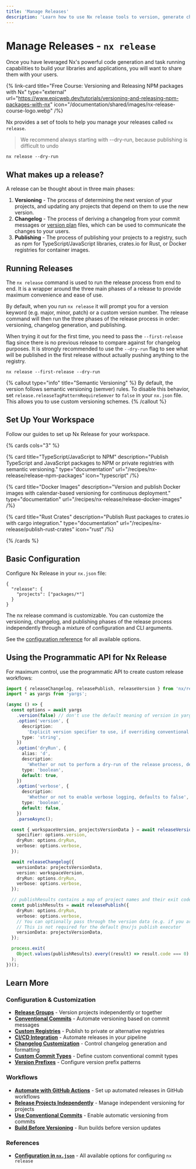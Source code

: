 ```yaml
---
title: 'Manage Releases'
description: 'Learn how to use Nx release tools to version, generate changelogs, and publish your projects with confidence using conventional commits.'
---
```


# Manage Releases - `nx release`

Once you have leveraged Nx's powerful code generation and task running capabilities to build your libraries and applications, you will want to share them with your users.

{% link-card title="Free Course: Versioning and Releasing NPM packages with Nx" type="external" url="https://www.epicweb.dev/tutorials/versioning-and-releasing-npm-packages-with-nx" icon="/documentation/shared/images/nx-release-course-logo.webp" /%}

Nx provides a set of tools to help you manage your releases called `nx release`.

> We recommend always starting with --dry-run, because publishing is difficult to undo

```shell
nx release --dry-run
```

## What makes up a release?

A release can be thought about in three main phases:

1. **Versioning** - The process of determining the next version of your projects, and updating any projects that depend on them to use the new version.
2. **Changelog** - The process of deriving a changelog from your commit messages or [version plan](/recipes/nx-release/file-based-versioning-version-plans) files, which can be used to communicate the changes to your users.
3. **Publishing** - The process of publishing your projects to a registry, such as npm for TypeScript/JavaScript libraries, crates.io for Rust, or Docker registries for container images.

## Running Releases

The `nx release` command is used to run the release process from end to end. It is a wrapper around the three main phases of a release to provide maximum convenience and ease of use.

By default, when you run `nx release` it will prompt you for a version keyword (e.g. major, minor, patch) or a custom version number. The release command will then run the three phases of the release process in order: versioning, changelog generation, and publishing.

When trying it out for the first time, you need to pass the `--first-release` flag since there is no previous release to compare against for changelog purposes. It is strongly recommended to use the `--dry-run` flag to see what will be published in the first release without actually pushing anything to the registry.

```shell
nx release --first-release --dry-run
```

{% callout type="info" title="Semantic Versioning" %}
By default, the version follows semantic versioning (semver) rules. To disable this behavior, set `release.releaseTagPatternRequireSemver` to `false` in your `nx.json` file. This allows you to use custom versioning schemes.
{% /callout %}

## Set Up Your Workspace

Follow our guides to set up Nx Release for your workspace.

{% cards cols="3" %}

{% card title="TypeScript/JavaScript to NPM" description="Publish TypeScript and JavaScript packages to NPM or private registries with semantic versioning." type="documentation" url="/recipes/nx-release/release-npm-packages" icon="typescript" /%}

{% card title="Docker Images" description="Version and publish Docker images with calendar-based versioning for continuous deployment." type="documentation" url="/recipes/nx-release/release-docker-images" /%}

{% card title="Rust Crates" description="Publish Rust packages to crates.io with cargo integration." type="documentation" url="/recipes/nx-release/publish-rust-crates" icon="rust" /%}

{% /cards %}

## Basic Configuration

Configure Nx Release in your `nx.json` file:

```jsonc {% fileName="nx.json" %}
{
  "release": {
    "projects": ["packages/*"]
  }
}
```

The nx release command is customizable. You can customize the versioning, changelog, and publishing phases of the release process independently through a mixture of configuration and CLI arguments.

See the [configuration reference](/reference/nx-json#release) for all available options.

## Using the Programmatic API for Nx Release

For maximum control, use the programmatic API to create custom release workflows:

```ts {% fileName="tools/scripts/release.ts" %}
import { releaseChangelog, releasePublish, releaseVersion } from 'nx/release';
import * as yargs from 'yargs';

(async () => {
  const options = await yargs
    .version(false) // don't use the default meaning of version in yargs
    .option('version', {
      description:
        'Explicit version specifier to use, if overriding conventional commits',
      type: 'string',
    })
    .option('dryRun', {
      alias: 'd',
      description:
        'Whether or not to perform a dry-run of the release process, defaults to true',
      type: 'boolean',
      default: true,
    })
    .option('verbose', {
      description:
        'Whether or not to enable verbose logging, defaults to false',
      type: 'boolean',
      default: false,
    })
    .parseAsync();

  const { workspaceVersion, projectsVersionData } = await releaseVersion({
    specifier: options.version,
    dryRun: options.dryRun,
    verbose: options.verbose,
  });

  await releaseChangelog({
    versionData: projectsVersionData,
    version: workspaceVersion,
    dryRun: options.dryRun,
    verbose: options.verbose,
  });

  // publishResults contains a map of project names and their exit codes
  const publishResults = await releasePublish({
    dryRun: options.dryRun,
    verbose: options.verbose,
    // You can optionally pass through the version data (e.g. if you are using a custom publish executor that needs to be aware of versions)
    // This is not required for the default @nx/js publish executor
    versionData: projectsVersionData,
  });

  process.exit(
    Object.values(publishResults).every((result) => result.code === 0) ? 0 : 1
  );
})();
```

## Learn More

### Configuration & Customization

- **[Release Groups](/recipes/nx-release/release-projects-independently)** - Version projects independently or together
- **[Conventional Commits](/recipes/nx-release/automatically-version-with-conventional-commits)** - Automate versioning based on commit messages
- **[Custom Registries](/recipes/nx-release/configure-custom-registries)** - Publish to private or alternative registries
- **[CI/CD Integration](/recipes/nx-release/publish-in-ci-cd)** - Automate releases in your pipeline
- **[Changelog Customization](/recipes/nx-release/configure-changelog-format)** - Control changelog generation and formatting
- **[Custom Commit Types](/recipes/nx-release/customize-conventional-commit-types)** - Define custom conventional commit types
- **[Version Prefixes](/recipes/nx-release/configuration-version-prefix)** - Configure version prefix patterns

### Workflows

- **[Automate with GitHub Actions](/recipes/nx-release/automate-github-releases)** - Set up automated releases in GitHub workflows
- **[Release Projects Independently](/recipes/nx-release/release-projects-independently)** - Manage independent versioning for projects
- **[Use Conventional Commits](/recipes/nx-release/automatically-version-with-conventional-commits)** - Enable automatic versioning from commits
- **[Build Before Versioning](/recipes/nx-release/build-before-versioning)** - Run builds before version updates

### References

- **[Configuration in `nx.json`](/reference/nx-json#release)** - All available options for configuring `nx release`
